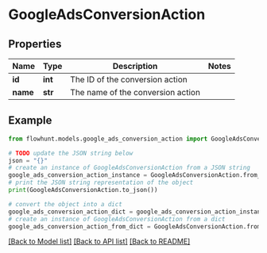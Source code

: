 # GoogleAdsConversionAction


## Properties

Name | Type | Description | Notes
------------ | ------------- | ------------- | -------------
**id** | **int** | The ID of the conversion action | 
**name** | **str** | The name of the conversion action | 

## Example

```python
from flowhunt.models.google_ads_conversion_action import GoogleAdsConversionAction

# TODO update the JSON string below
json = "{}"
# create an instance of GoogleAdsConversionAction from a JSON string
google_ads_conversion_action_instance = GoogleAdsConversionAction.from_json(json)
# print the JSON string representation of the object
print(GoogleAdsConversionAction.to_json())

# convert the object into a dict
google_ads_conversion_action_dict = google_ads_conversion_action_instance.to_dict()
# create an instance of GoogleAdsConversionAction from a dict
google_ads_conversion_action_from_dict = GoogleAdsConversionAction.from_dict(google_ads_conversion_action_dict)
```
[[Back to Model list]](../README.md#documentation-for-models) [[Back to API list]](../README.md#documentation-for-api-endpoints) [[Back to README]](../README.md)


